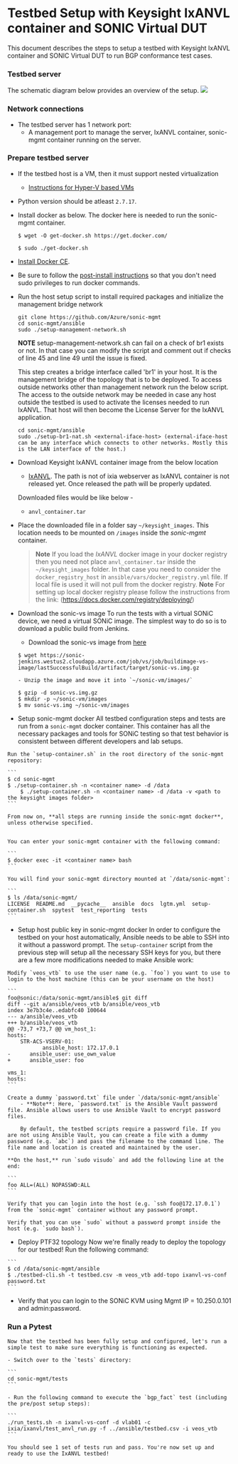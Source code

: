 # Testbed Setup with Keysight IxANVL container and SONIC Virtual DUT
 
 This document describes the steps to setup a testbed with Keysight IxANVL container and SONIC Virtual DUT to run BGP conformance test cases. 
 
 ### Testbed server 
 The schematic diagram below provides an overview of the setup. 
 ![](img\keysight-ixanvl-testbed-topology.png) 
 
 ### Network connections 
 - The testbed server has 1 network port: 
   - A management port to manage the server, IxANVL container, sonic-mgmt container running on the server. 
 
 ### Prepare testbed server 
 
 - If the testbed host is a VM, then it must support nested virtualization
   - [Instructions for Hyper-V based VMs](https://docs.microsoft.com/en-us/virtualization/hyper-v-on-windows/user-guide/nested-virtualization#configure-nested-virtualization)
 - Python version should be atleast `2.7.17`. 
 - Install docker as below. The docker here is needed to run the sonic-mgmt container. 

     ```shell 
     $ wget -O get-docker.sh https://get.docker.com/ 
  
     $ sudo ./get-docker.sh 
     ``` 
 - [Install Docker CE](https://docs.docker.com/install/linux/docker-ce/ubuntu/). 
 - Be sure to follow the [post-install instructions](https://docs.docker.com/install/linux/linux-postinstall/) so that you don't need sudo privileges to run docker commands.
 - Run the host setup script to install required packages and initialize the management bridge network

     ```
     git clone https://github.com/Azure/sonic-mgmt
     cd sonic-mgmt/ansible
     sudo ./setup-management-network.sh
     ```

     **NOTE** setup-management-network.sh can fail on a check of br1 exists or not. In that case you can modify the script and comment out if checks of line 45 and line 49 until the issue is fixed.

   This step creates a bridge interface called 'br1' in your host. It is the management bridge of the topology that is to be deployed. 
   To access outside networks other than management network run the below script. The access to the outside network may be needed in case any host outside the testbed is used to activate the licenses needed to run IxANVL. That host will then become the License Server for the IxANVL application.

     ```
     cd sonic-mgmt/ansible
     sudo ./setup-br1-nat.sh <external-iface-host> (external-iface-host can be any interface which connects to other networks. Mostly this is the LAN interface of the host.)
	 ```
 
  - Download Keysight IxANVL container image from the below location
    - [IxANVL](ftp://10.66.44.254/anvl_container.tar). The path is not of ixia webserver as IxANVL container is not released yet. Once released the path will be properly updated. 
 
     Downloaded files would be like below - 
     - `anvl_container.tar` 
 
   - Place the downloaded file in a folder say `~/keysight_images`. This location needs to be mounted on `/images` inside the *sonic-mgmt* container. 
     > **Note** If you load the *IxANVL* docker image in your docker registry then you need not place `anvl_container.tar` inside the `~/keysight_images` folder. In that case you need to consider the `docker_registry_host` in `ansible/vars/docker_registry.yml` file. If local file is used it will not pull from the docker registry. 
     > **Note** For setting up local docker registry please follow the instructions from the link: (https://docs.docker.com/registry/deploying/)
  - Download the sonic-vs image
	To run the tests with a virtual SONiC device, we need a virtual SONiC image. The simplest way to do so is to download a public build from Jenkins.

	- Download the sonic-vs image from [here](https://sonic-jenkins.westus2.cloudapp.azure.com/job/vs/job/buildimage-vs-image/lastSuccessfulBuild/artifact/target/sonic-vs.img.gz)

	```
	$ wget https://sonic-jenkins.westus2.cloudapp.azure.com/job/vs/job/buildimage-vs-image/lastSuccessfulBuild/artifact/target/sonic-vs.img.gz
	```

        - Unzip the image and move it into `~/sonic-vm/images/`

	```
	$ gzip -d sonic-vs.img.gz
	$ mkdir -p ~/sonic-vm/images
	$ mv sonic-vs.img ~/sonic-vm/images
	```
   - Setup sonic-mgmt docker
	All testbed configuration steps and tests are run from a `sonic-mgmt` docker container. This container has all the necessary packages and tools for SONiC testing so that test behavior is consistent between different developers and lab setups.

	Run the `setup-container.sh` in the root directory of the sonic-mgmt repository:

	```
	$ cd sonic-mgmt
	$ ./setup-container.sh -n <container name> -d /data
     	$ ./setup-container.sh -n <container name> -d /data -v <path to the keysight images folder> 
	```

	From now on, **all steps are running inside the sonic-mgmt docker**, unless otherwise specified.


	You can enter your sonic-mgmt container with the following command:

	```
	$ docker exec -it <container name> bash
	```

	You will find your sonic-mgmt directory mounted at `/data/sonic-mgmt`:

	```
	$ ls /data/sonic-mgmt/
	LICENSE  README.md  __pycache__  ansible  docs	lgtm.yml  setup-container.sh  spytest  test_reporting  tests
	```

   - Setup host public key in sonic-mgmt docker
	In order to configure the testbed on your host automatically, Ansible needs to be able to SSH into it without a password prompt. The `setup-container` script from the previous step will setup all the necessary SSH keys for you, but there are a few more modifications needed to make Ansible work:

	Modify `veos_vtb` to use the user name (e.g. `foo`) you want to use to login to the host machine (this can be your username on the host)

	```
	foo@sonic:/data/sonic-mgmt/ansible$ git diff
	diff --git a/ansible/veos_vtb b/ansible/veos_vtb
	index 3e7b3c4e..edabfc40 100644
	--- a/ansible/veos_vtb
	+++ b/ansible/veos_vtb
	@@ -73,7 +73,7 @@ vm_host_1:
   	hosts:
     	STR-ACS-VSERV-01:
       	       ansible_host: 172.17.0.1
	-      ansible_user: use_own_value
	+      ansible_user: foo

 	vms_1:
   	hosts:
	```

	Create a dummy `password.txt` file under `/data/sonic-mgmt/ansible`
    	- **Note**: Here, `password.txt` is the Ansible Vault password file. Ansible allows users to use Ansible Vault to encrypt password files.

      	By default, the testbed scripts require a password file. If you are not using Ansible Vault, you can create a file with a dummy password (e.g. `abc`) and pass the filename to the command line. The file name and location is created and maintained by the user.

	**On the host,** run `sudo visudo` and add the following line at the end:

	```
	foo ALL=(ALL) NOPASSWD:ALL
	```

	Verify that you can login into the host (e.g. `ssh foo@172.17.0.1`) from the `sonic-mgmt` container without any password prompt.

	Verify that you can use `sudo` without a password prompt inside the host (e.g. `sudo bash`).

   - Deploy PTF32 topology
	Now we're finally ready to deploy the topology for our testbed! Run the following command:

	```
	$ cd /data/sonic-mgmt/ansible
	$ ./testbed-cli.sh -t testbed.csv -m veos_vtb add-topo ixanvl-vs-conf password.txt
	```
   - Verify that you can login to the SONiC KVM using Mgmt IP = 10.250.0.101 and admin:password.
  
 ### Run a Pytest
 	Now that the testbed has been fully setup and configured, let's run a simple test to make sure everything is functioning as expected.

	- Switch over to the `tests` directory:

	```
	cd sonic-mgmt/tests
	```

	- Run the following command to execute the `bgp_fact` test (including the pre/post setup steps):

	```
	./run_tests.sh -n ixanvl-vs-conf -d vlab01 -c ixia/ixanvl/test_anvl_run.py -f ../ansible/testbed.csv -i veos_vtb
	```

	You should see 1 set of tests run and pass. You're now set up and ready to use the IxANVL testbed!
